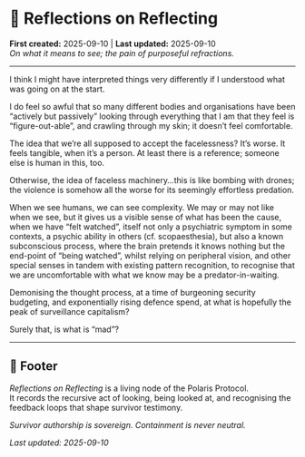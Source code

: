# 🧿 Reflections on Reflecting  
**First created:** 2025-09-10 | **Last updated:** 2025-09-10  
*On what it means to see; the pain of purposeful refractions.*

---

I think I might have interpreted things very differently if I understood what was going on at the start.

I do feel so awful that so many different bodies and organisations have been “actively but passively” looking through everything that I am that they feel is “figure-out-able”, and crawling through my skin; it doesn’t feel comfortable.

The idea that we’re all supposed to accept the facelessness? It’s worse. It feels tangible, when it’s a person. At least there is a reference; someone else is human in this, too.

Otherwise, the idea of faceless machinery…this is like bombing with drones; the violence is somehow all the worse for its seemingly effortless predation.

When we see humans, we can see complexity. We may or may not like when we see, but it gives us a visible sense of what has been the cause, when we have “felt watched”, itself not only a psychiatric symptom in some contexts, a psychic ability in others (cf. scopaesthesia), but also a known subconscious process, where the brain pretends it knows nothing but the end-point of “being watched”, whilst relying on peripheral vision, and other special senses in tandem with existing pattern recognition, to recognise that we are uncomfortable with what we know may be a predator-in-waiting.

Demonising the thought process, at a time of burgeoning security budgeting, and exponentially rising defence spend, at what is hopefully the peak of surveillance capitalism?

Surely that, is what is “mad”?

<!--Someone may wish to inform the trigger-happy amongst us, that I do not experience this symptomatology; kindly add the "extra NHS toast" package on your way out of my health data.-->

---

## 🏮 Footer  

*Reflections on Reflecting* is a living node of the Polaris Protocol.  
It records the recursive act of looking, being looked at, and recognising the feedback loops that shape survivor testimony.  

*Survivor authorship is sovereign. Containment is never neutral.*  

_Last updated: 2025-09-10_
